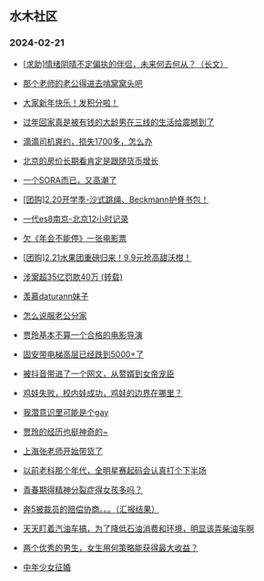 ## 水木社区 
### 2024-02-21

+ [[求助]情绪阴晴不定偏执的伴侣，未来何去何从？（长文）](https://www.mysmth.net/nForum/article/Divorce/2066026)

+ [那个老师的老公得进去啃窝窝头吧](https://www.mysmth.net/nForum/article/MyFamily/220051)

+ [大家新年快乐！发积分啦！](https://www.mysmth.net/nForum/article/Duorou/121359)

+ [过年回家真是被有钱的大龄男在三线的生活给震撼到了](https://www.mysmth.net/nForum/article/Age/20342850)

+ [滴滴司机爽约，损失1700多，怎么办](https://www.mysmth.net/nForum/article/Travel/980167)

+ [北京的房价长期看肯定是跟随货币增长](https://www.mysmth.net/nForum/article/OurEstate/2902229)

+ [一个SORA而已，又高潮了](https://www.mysmth.net/nForum/article/Stock/10793638)

+ [[团购]2.20开学季-沙式跳绳、Beckmann护脊书包！](https://www.mysmth.net/nForum/article/ADAgent_TG/1317415)

+ [一代es8南京-北京12小时记录](https://www.mysmth.net/nForum/article/GreenAuto/1477045)

+ [欠《年会不能停》一张电影票](https://www.mysmth.net/nForum/article/TV/1675578)

+ [[团购]2.21水果团重磅归来！9.9元抢高甜沃柑！](https://www.mysmth.net/nForum/article/ADAgent_TG/1317474)

+ [涉案超35亿罚款40万 (转载)](https://www.mysmth.net/nForum/article/Stock/10794356)

+ [羡慕daturann妹子](https://www.mysmth.net/nForum/article/Age/20343393)

+ [怎么说服老公分家](https://www.mysmth.net/nForum/article/Divorce/2066510)

+ [贾玲基本不算一个合格的电影导演](https://www.mysmth.net/nForum/article/Movielife/1631)

+ [固安带电梯高层已经跌到5000+了](https://www.mysmth.net/nForum/article/OurEstate/2901894)

+ [被抖音带进了一个网文，从赘婿到女帝宠臣](https://www.mysmth.net/nForum/article/NetNovel/483022)

+ [鸡娃失败，校内娃成功，鸡娃的边界在哪里？](https://www.mysmth.net/nForum/article/ChildEducation/2349056)

+ [我潜意识里可能是个gay](https://www.mysmth.net/nForum/article/Age/20343957)

+ [贾玲的经历也挺神奇的~](https://www.mysmth.net/nForum/article/MyFamily/221666)

+ [上海张老师开始带货了](https://www.mysmth.net/nForum/article/MMJoke/1634816636)

+ [以前老科那个年代，全明星赛起码会认真打个下半场](https://www.mysmth.net/nForum/article/BasketballForum/4898831)

+ [青春期得精神分裂症得女孩多吗？](https://www.mysmth.net/nForum/article/ChildEducation/2348850)

+ [奔5被裁员的赔偿协商。。。（汇报结果）](https://www.mysmth.net/nForum/article/Career_Plaza/1494858)

+ [天天盯着汽油车搞，为了降低石油消费和环境，明显该弄柴油车啊](https://www.mysmth.net/nForum/article/GreenAuto/1478103)

+ [两个优秀的男生，女生用何策略能获得最大收益？](https://www.mysmth.net/nForum/article/Love/6287440)

+ [中年少女征婚](https://www.mysmth.net/nForum/article/PieLove/2875259)

